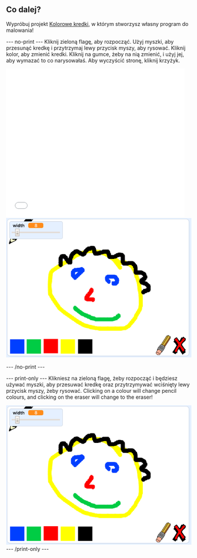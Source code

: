 ## Co dalej?

Wypróbuj projekt [Kolorowe kredki](https://projects.raspberrypi.org/en/projects/paint-box?utm_source=pathway&utm_medium=whatnext&utm_campaign=projects), w którym stworzysz własny program do malowania!

\--- no-print \--- Kliknij zieloną flagę, aby rozpocząć. Użyj myszki, aby przesunąć kredkę i przytrzymaj lewy przycisk myszy, aby rysować. Kliknij kolor, aby zmienić kredki. Kliknij na gumce, żeby na nią zmienić, i użyj jej, aby wymazać to co narysowałaś. Aby wyczyścić stronę, kliknij krzyżyk.

<div class="scratch-preview">
  <iframe allowtransparency="true" width="485" height="402" src="//scratch.mit.edu/projects/embed/267243161/?autostart=false" frameborder="0" scrolling="no"></iframe>
  <img src="images/paint-box-showcase.png">
</div>

\--- /no-print \---

\--- print-only \--- Klikniesz na zieloną flagę, żeby rozpocząć i będziesz używać myszki, aby przesuwać kredkę oraz przytrzymywać wciśnięty lewy przycisk myszy, żeby rysować. Clicking on a colour will change pencil colours, and clicking on the eraser will change to the eraser!

![showcase](images/paint-box-showcase.png) \--- /print-only \---